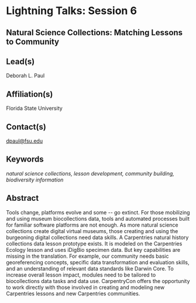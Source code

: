 # Lightning Talks: Session 6

## **Natural Science Collections: Matching Lessons to Community**

## Lead(s)
Deborah L. Paul

## Affiliation(s)
Florida State University

## Contact(s)
dpaul@fsu.edu

## Keywords
*natural science collections, lesson development, community building, biodiversity information*

## Abstract
Tools change, platforms evolve and some -- go extinct. For those mobilizing and using museum biocollections data, tools and automated processes built for familiar software platforms are not enough. As more natural science collections create digital virtual museums, those creating and using the burgeoning digital collections need data skills. A Carpentries natural history collections data lesson prototype exists. It is modeled on the Carpentries Ecology lesson and uses iDigBio specimen data. But key capabilities are missing in the translation. For example, our community needs basic georeferencing concepts, specific data transformation and evaluation skills, and an understanding of relevant data standards like Darwin Core. To increase overall lesson impact, modules need to be tailored to biocollections data tasks and data use. CarpentryCon offers the opportunity to work directly with those involved in creating and modeling new Carpentries lessons and new Carpentries communities.